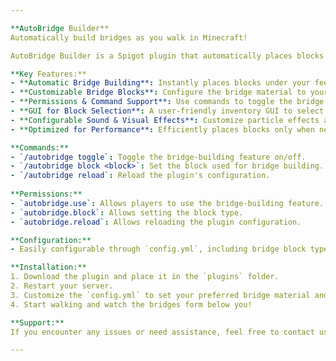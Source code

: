 ```yaml
---

**AutoBridge Builder**  
Automatically build bridges as you walk in Minecraft!

AutoBridge Builder is a Spigot plugin that automatically places blocks underneath players as they walk, creating bridges in real time. Whether you're building across oceans, chasms, or any open area, this plugin ensures that your path is always filled, making exploration and building easier than ever.

**Key Features:**
- **Automatic Bridge Building**: Instantly places blocks under your feet as you move, creating a seamless bridge.
- **Customizable Bridge Blocks**: Configure the bridge material to your liking, from simple blocks like packed ice to more exotic choices.
- **Permissions & Command Support**: Use commands to toggle the bridge feature, change the bridge material, and reload the plugin configuration. Permissions are supported for both players and admins.
- **GUI for Block Selection**: A user-friendly inventory GUI to select your preferred bridge material.
- **Configurable Sound & Visual Effects**: Customize particle effects and sound when a block is placed, adding an extra layer of immersion.
- **Optimized for Performance**: Efficiently places blocks only when necessary, with built-in cooldowns to avoid lag.

**Commands:**
- `/autobridge toggle`: Toggle the bridge-building feature on/off.
- `/autobridge block <block>`: Set the block used for bridge building.
- `/autobridge reload`: Reload the plugin's configuration.
  
**Permissions:**
- `autobridge.use`: Allows players to use the bridge-building feature.
- `autobridge.block`: Allows setting the block type.
- `autobridge.reload`: Allows reloading the plugin configuration.

**Configuration:**
- Easily configurable through `config.yml`, including bridge block type, allowed blocks, OP-only blocks, and visual/sound effects settings.

**Installation:**
1. Download the plugin and place it in the `plugins` folder.
2. Restart your server.
3. Customize the `config.yml` to set your preferred bridge material and effects.
4. Start walking and watch the bridges form below you!

**Support:**
If you encounter any issues or need assistance, feel free to contact us or check out the official documentation.

---
```

